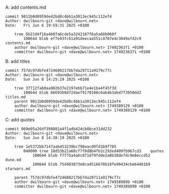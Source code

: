 A: add contents.md

    commit 9011b0d0959de42bd8c4bb1a3013ec945c112ef4
    Author: dwilbourn-git <dave@wilbourn.net>
    Date:   Fri Jun 6 19:59:31 2025 +0100
        
        tree 5b21d4f16a4b07a6cde5a3242187f6a5a68b060f
            100644 blob ef7e93fc61a91deecaa551c4707e4c3049af42c9    contents.md
        author dwilbourn-git <dave@wilbourn.net> 1749236371 +0100
        committer dwilbourn-git <dave@wilbourn.net> 1749236371 +0100



B: add titles
    
    commit 757dc97dbfe4724608217bb7da29711a9179c77c
    Author: dwilbourn-git <dave@wilbourn.net>
    Date:   Sun Jun 8 14:25:29 2025 +0100
    
        tree 37712fab0aa902b37e2197ebb71e4e1ba4f45f3d
            100644 blob 66693b8d72daef9170108c6ab4b3abd7f3950dd2    titles.md
        parent 9011b0d0959de42bd8c4bb1a3013ec945c112ef4
        author dwilbourn-git <dave@wilbourn.net> 1749389129 +0100
        committer dwilbourn-git <dave@wilbourn.net> 1749389129 +0100

C: add quotes

    commit 969e05a26df398081a4f1adb424cb8bce31dd232
    Author: dwilbourn-git <dave@wilbourn.net>
    Date:   Sun Jun 8 14:38:19 2025 +0100

        tree 1e5372bb7147aab453239bc790aacd9fd1b9f785
            040000 tree 18d53b21a68cf7f8d8b4fb2c293ed409fb967cd3    quotes
                100644 blob f7f75a4a6c871d79fdde2a8b38de7dc9e8eccd52    dune.md
                100644 blob 75d403873e8ca4516678b18fe90434cbe644b1b9    starwars.md

        parent 757dc97dbfe4724608217bb7da29711a9179c77c
        author dwilbourn-git <dave@wilbourn.net> 1749389899 +0100
        committer dwilbourn-git <dave@wilbourn.net> 1749389899 +0100